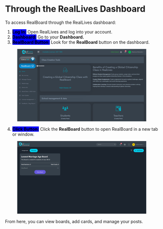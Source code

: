 # Through the RealLives Dashboard

To access RealBoard through the RealLives dashboard:

1. <mark style="background-color:blue;">**Log In:**</mark> Open RealLives and log into your account.
2. <mark style="background-color:blue;">**Dashboard:**</mark> Go to your **Dashboard.**
3. <mark style="background-color:blue;">**RealBoard Button:**</mark> Look for the **RealBoard** button on the dashboard.

<figure><img src="../.gitbook/assets/Untitled design(22).png" alt=""><figcaption></figcaption></figure>

4. <mark style="background-color:blue;">**Click Button:**</mark> Click the **RealBoard** button to open RealBoard in a new tab or window.

<figure><img src="../.gitbook/assets/Screenshot 2024-09-05 171044.png" alt=""><figcaption></figcaption></figure>

From here, you can view boards, add cards, and manage your posts.
